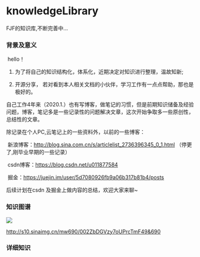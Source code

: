 # knowledgeLibrary
FJF的知识库,不断完善中...

### 背景及意义

​        hello！

1. 为了将自己的知识结构化，体系化，近期决定对知识进行整理，温故知新;

2. 开源分享， 若对看到本人相关文档的小伙伴，学习工作有一点点帮助，那也是极好的。



​      自己工作4年来（2020.1.）也有写博客，做笔记的习惯，但是前期知识储备及经验问题，博客，笔记多是一些记录性的问题解决文章，这次开始争取多一些原创性，总结性的文章。

除记录在个人PC,云笔记上的一些资料外，以前的一些博客：

​      新浪博客：http://blog.sina.com.cn/s/articlelist_2736396345_0_1.html （停更了,刚毕业早期的一些记录）

​      csdn博客：https://blog.csdn.net/u011877584

​      掘金：https://juejin.im/user/5d7080926fb9a06b317b81b4/posts 

 后续计划在csdn 及掘金上做内容的总结，欢迎大家来聊~



### 知识图谱

![](https://tva1.sinaimg.cn/large/00831rSTly1gcy14hihrqj30vq0u0dm2.jpg)

 
http://s10.sinaimg.cn/mw690/002ZbDGVzy7oUPrcTmF49&690
  

### 详细知识
